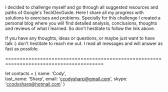 I decided to challenge myself and go through all suggested resources and paths of Google's TechDevGuide. 
Here I share all my progress with solutions to exercises and problems. 
Specially for this challenge I created a personal blog where you will find detailed analysis, conclusions, thoughts and reviews of what I learned.
So don't hestitate to follow the link above.

If you have any thoughts, ideas or questions, or maybe just want to have talk :) don't hestitate to reach me out. 
I read all messages and will answer as fast as possible.


========================================================================================

let contacts = {
  name: 'Cody',<br />
  last_name: 'Sharp',
  email: 'ccodysharp@gmail.com',
  skype: 'ccodysharp@hotmail.com'
}
